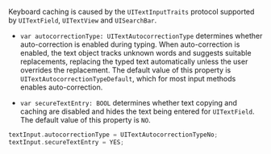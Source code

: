 Keyboard caching is caused by the `UITextInputTraits` protocol supported by `UITextField`, `UITextView` and `UISearchBar`.

- `var autocorrectionType: UITextAutocorrectionType` determines whether auto-correction is enabled during typing.
  When auto-correction is enabled, the text object tracks unknown words and suggests suitable replacements, replacing
  the typed text automatically unless the user overrides the replacement. The default value of this property is
  `UITextAutocorrectionTypeDefault`, which for most input methods enables auto-correction.

- `var secureTextEntry: BOOL` determines whether text copying and caching are disabled and hides the text being
  entered for `UITextField`. The default value of this property is `NO`.

```c
textInput.autocorrectionType = UITextAutocorrectionTypeNo;
textInput.secureTextEntry = YES;
```
